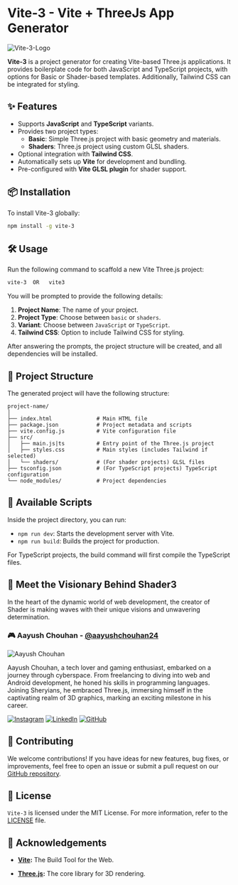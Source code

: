 # Vite-3 - Vite + ThreeJs App Generator

![Vite-3-Logo](https://ik.imagekit.io/technoaayush/vite-3/banner)

**Vite-3** is a project generator for creating Vite-based Three.js applications. It provides boilerplate code for both JavaScript and TypeScript projects, with options for Basic or Shader-based templates. Additionally, Tailwind CSS can be integrated for styling.

## ✨ Features

- Supports **JavaScript** and **TypeScript** variants.
- Provides two project types:
  - **Basic**: Simple Three.js project with basic geometry and materials.
  - **Shaders**: Three.js project using custom GLSL shaders.
- Optional integration with **Tailwind CSS**.
- Automatically sets up **Vite** for development and bundling.
- Pre-configured with **Vite GLSL plugin** for shader support.

## 📦 Installation

To install Vite-3 globally:

```bash
npm install -g vite-3
```

## 🛠️ Usage

Run the following command to scaffold a new Vite Three.js project:

```bash
vite-3  OR   vite3
```

You will be prompted to provide the following details:

1. **Project Name**: The name of your project.
2. **Project Type**: Choose between `basic` or `shaders`.
3. **Variant**: Choose between `JavaScript` or `TypeScript`.
4. **Tailwind CSS**: Option to include Tailwind CSS for styling.

After answering the prompts, the project structure will be created, and all dependencies will be installed.

## 📑 Project Structure

The generated project will have the following structure:

```
project-name/
│
├── index.html              # Main HTML file
├── package.json            # Project metadata and scripts
├── vite.config.js          # Vite configuration file
├── src/
│   ├── main.js|ts          # Entry point of the Three.js project
│   ├── styles.css          # Main styles (includes Tailwind if selected)
│   └── shaders/            # (For shader projects) GLSL files
├── tsconfig.json           # (For TypeScript projects) TypeScript configuration
└── node_modules/           # Project dependencies
```

## 📜 Available Scripts

Inside the project directory, you can run:

- `npm run dev`: Starts the development server with Vite.
- `npm run build`: Builds the project for production.

For TypeScript projects, the build command will first compile the TypeScript files.

## 🌟 Meet the Visionary Behind Shader3

In the heart of the dynamic world of web development, the creator of Shader is making waves with their unique visions and unwavering determination.

### 🎮 Aayush Chouhan - [@aayushchouhan24](https://github.com/aayushchouhan24)

![Aayush Chouhan](https://gravatar.com/userimage/226260988/f5429ad9b09c533449dab984eb05cdbf.jpeg?size=1024)

Aayush Chouhan, a tech lover and gaming enthusiast, embarked on a journey through cyberspace. From freelancing to diving into web and Android development, he honed his skills in programming languages. Joining Sheryians, he embraced Three.js, immersing himself in the captivating realm of 3D graphics, marking an exciting milestone in his career.

[![Instagram](https://img.shields.io/badge/Instagram-%23E4405F.svg?style=for-the-badge&logo=Instagram&logoColor=white)](https://www.instagram.com/aayushchouhan_24/) [![LinkedIn](https://img.shields.io/badge/linkedin-%230077B5.svg?style=for-the-badge&logo=linkedin&logoColor=white)](https://www.linkedin.com/in/aayushchouhan24/) [![GitHub](https://img.shields.io/badge/github-%23121011.svg?style=for-the-badge&logo=github&logoColor=white)](https://github.com/aayushchouhan24)

## 🤝 Contributing

We welcome contributions! If you have ideas for new features, bug fixes, or improvements, feel free to open an issue or submit a pull request on our [GitHub repository](https://github.com/aayushchouhan24/shader3).

## 📄 License

`Vite-3` is licensed under the MIT License. For more information, refer to the [LICENSE](LICENSE) file.

## 🙌 Acknowledgements

- **[Vite](https://vite.dev/):** The Build Tool for the Web.

- **[Three.js](https://threejs.org/):** The core library for 3D rendering.
